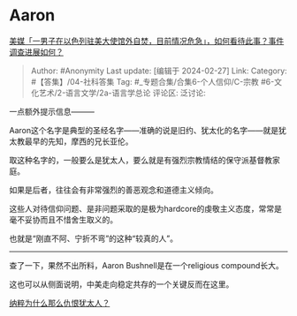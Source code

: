 # Aaron
[美媒「一男子在以色列驻美大使馆外自焚，目前情况危急」，如何看待此事？事件调查进展如何？](https://www.zhihu.com/question/645880901/answer/3411158442)

> Author: #Anonymity
> Last update: [编辑于 2024-02-27]
> Link:
> Category: #【答集】/04-社科答集
> Tag: #_专题合集/合集6-个人信仰/C-宗教 #6-文化艺术/2-语言文学/2a-语言学总论
> 评论区:
> 泛讨论:

一点额外提示信息———

Aaron这个名字是典型的圣经名字——准确的说是旧约、犹太化的名字——就是犹太教最早的先知，摩西的兄长亚伦。

取这种名字的，一般要么是犹太人，要么就是有强烈宗教情结的保守派基督教家庭。

如果是后者，往往会有非常强烈的善恶观念和道德主义倾向。

这些人对待信仰问题、是非问题采取的是极为hardcore的虔敬主义态度，常常是毫不妥协而且不惜舍生取义的。

也就是“刚直不阿、宁折不弯”的这种“较真的人”。

--------------------

查了一下，果然不出所料，Aaron Bushnell是在一个religious compound长大。

这也可以从侧面说明，中美走向稳定共存的一个关键反而在这里。

[纳粹为什么那么仇恨犹太人？](https://www.zhihu.com/question/20114055/answer/1205460145)
